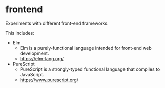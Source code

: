 # frontend
Experiments with different front-end frameworks.

This includes:
* Elm
  * Elm is a purely-functional language intended for front-end web development.
  * https://elm-lang.org/
* PureScript
  * PureScript is a strongly-typed functional language that compiles to JavaScript.
  * https://www.purescript.org/
